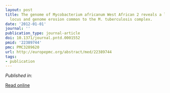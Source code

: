 ```yaml
---
layout: post
title: The genome of Mycobacterium africanum West African 2 reveals a lineage-specific
  locus and genome erosion common to the M. tuberculosis complex.
date: '2012-01-01'
journal: ''
publication_type: journal-article
doi: 10.1371/journal.pntd.0001552
pmid: '22389744'
pmc: PMC3289620
url: http://europepmc.org/abstract/med/22389744
tags:
- publication
---
```


*Published in*: 

[Read online](http://europepmc.org/abstract/med/22389744)


